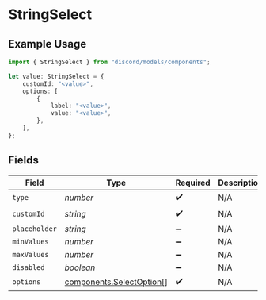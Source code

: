 # StringSelect

## Example Usage

```typescript
import { StringSelect } from "discord/models/components";

let value: StringSelect = {
    customId: "<value>",
    options: [
        {
            label: "<value>",
            value: "<value>",
        },
    ],
};
```

## Fields

| Field                                                                | Type                                                                 | Required                                                             | Description                                                          |
| -------------------------------------------------------------------- | -------------------------------------------------------------------- | -------------------------------------------------------------------- | -------------------------------------------------------------------- |
| `type`                                                               | *number*                                                             | :heavy_check_mark:                                                   | N/A                                                                  |
| `customId`                                                           | *string*                                                             | :heavy_check_mark:                                                   | N/A                                                                  |
| `placeholder`                                                        | *string*                                                             | :heavy_minus_sign:                                                   | N/A                                                                  |
| `minValues`                                                          | *number*                                                             | :heavy_minus_sign:                                                   | N/A                                                                  |
| `maxValues`                                                          | *number*                                                             | :heavy_minus_sign:                                                   | N/A                                                                  |
| `disabled`                                                           | *boolean*                                                            | :heavy_minus_sign:                                                   | N/A                                                                  |
| `options`                                                            | [components.SelectOption](../../models/components/selectoption.md)[] | :heavy_check_mark:                                                   | N/A                                                                  |